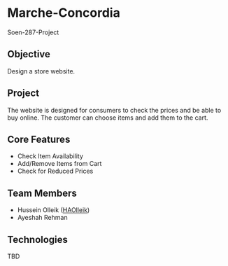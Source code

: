 # Marche-Concordia
Soen-287-Project

## Objective
Design a store website.

## Project
The website is designed for consumers to check the prices and be able to buy online.
The customer can choose items and add them to the cart.

## Core Features
* Check Item Availability
* Add/Remove Items from Cart
* Check for Reduced Prices

## Team Members
* Hussein Olleik ([HAOlleik](https://github.com/HAOlleik "Github user's profile"))
* Ayeshah Rehman

## Technologies
TBD
